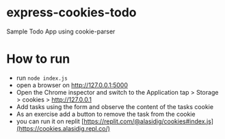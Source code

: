 
 # express-cookies-todo
Sample Todo App using cookie-parser
# How to run
- run `node index.js`
- open a browser on http://127.0.0.1:5000
- Open the Chrome inspector and switch to the Application tap > Storage > cookies > http://127.0.0.1
- Add tasks using the form and observe the content of the tasks cookie
- As an exercise add a button to remove the task from the cookie
- you can run it on replit [https://replit.com/@alasidig/cookies#index.js](https://cookies.alasidig.repl.co/)
